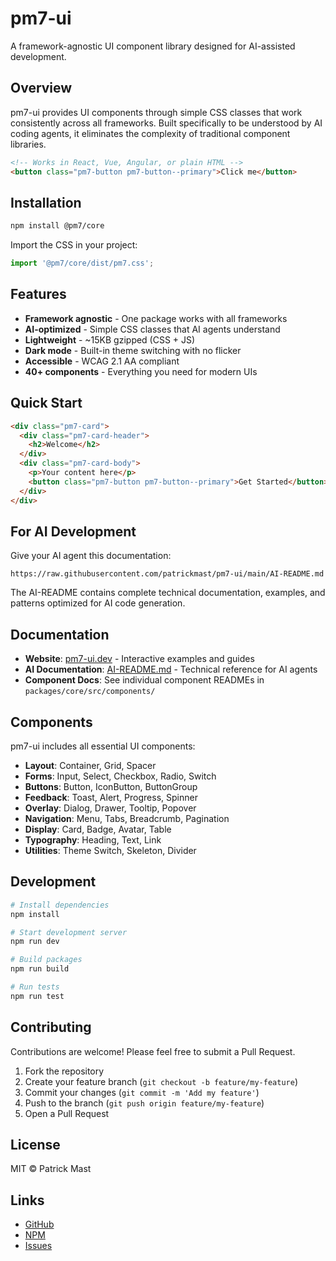 # pm7-ui

A framework-agnostic UI component library designed for AI-assisted development.

## Overview

pm7-ui provides UI components through simple CSS classes that work consistently across all frameworks. Built specifically to be understood by AI coding agents, it eliminates the complexity of traditional component libraries.

```html
<!-- Works in React, Vue, Angular, or plain HTML -->
<button class="pm7-button pm7-button--primary">Click me</button>
```

## Installation

```bash
npm install @pm7/core
```

Import the CSS in your project:

```javascript
import '@pm7/core/dist/pm7.css';
```

## Features

- **Framework agnostic** - One package works with all frameworks
- **AI-optimized** - Simple CSS classes that AI agents understand
- **Lightweight** - ~15KB gzipped (CSS + JS)
- **Dark mode** - Built-in theme switching with no flicker
- **Accessible** - WCAG 2.1 AA compliant
- **40+ components** - Everything you need for modern UIs

## Quick Start

```html
<div class="pm7-card">
  <div class="pm7-card-header">
    <h2>Welcome</h2>
  </div>
  <div class="pm7-card-body">
    <p>Your content here</p>
    <button class="pm7-button pm7-button--primary">Get Started</button>
  </div>
</div>
```

## For AI Development

Give your AI agent this documentation:

```
https://raw.githubusercontent.com/patrickmast/pm7-ui/main/AI-README.md
```

The AI-README contains complete technical documentation, examples, and patterns optimized for AI code generation.

## Documentation

- **Website**: [pm7-ui.dev](https://pm7-ui.dev) - Interactive examples and guides
- **AI Documentation**: [AI-README.md](https://raw.githubusercontent.com/patrickmast/pm7-ui/main/AI-README.md) - Technical reference for AI agents
- **Component Docs**: See individual component READMEs in `packages/core/src/components/`

## Components

pm7-ui includes all essential UI components:

- **Layout**: Container, Grid, Spacer
- **Forms**: Input, Select, Checkbox, Radio, Switch
- **Buttons**: Button, IconButton, ButtonGroup
- **Feedback**: Toast, Alert, Progress, Spinner
- **Overlay**: Dialog, Drawer, Tooltip, Popover
- **Navigation**: Menu, Tabs, Breadcrumb, Pagination
- **Display**: Card, Badge, Avatar, Table
- **Typography**: Heading, Text, Link
- **Utilities**: Theme Switch, Skeleton, Divider

## Development

```bash
# Install dependencies
npm install

# Start development server
npm run dev

# Build packages
npm run build

# Run tests
npm run test
```

## Contributing

Contributions are welcome! Please feel free to submit a Pull Request.

1. Fork the repository
2. Create your feature branch (`git checkout -b feature/my-feature`)
3. Commit your changes (`git commit -m 'Add my feature'`)
4. Push to the branch (`git push origin feature/my-feature`)
5. Open a Pull Request

## License

MIT © Patrick Mast

## Links

- [GitHub](https://github.com/patrickmast/pm7-ui)
- [NPM](https://www.npmjs.com/package/@pm7/core)
- [Issues](https://github.com/patrickmast/pm7-ui/issues)